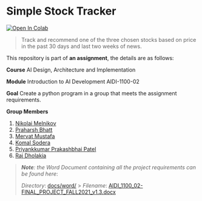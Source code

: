 # Simple Stock Tracker

[![Open In Colab](https://colab.research.google.com/assets/colab-badge.svg)]()

> Track and recommend one of the three chosen stocks based on price in the past 30 days and last two weeks of news.

This repository is part of **an assignment**, the details are as follows:

**Course**
AI Design, Architecture and Implementation

**Module**
Introduction to AI Development AIDI-1100-02

**Goal**
Create a python program in a group that meets the assignment requirements.

**Group Members**

1.  [Nikolai Melnikov](https://www.linkedin.com/in/nikolaimelnikov/)
2.  [Praharsh Bhatt]()
3.  [Mervat Mustafa]()
4.  [Komal Sodera]()
5.  [Priyankkumar Prakashbhai Patel]()
6.  [Raj Dholakia](https://www.linkedin.com/in/raj-dholakia)

> _**Note**: the Word Document containing all the project requirements can be found here_:
>
> _Directory_: [docs/word/](docs/word/) > _Filename_: [AIDI_1100_02-FINAL_PROJECT_FALL2021_v1.3.docx](docs/word/AIDI_1100_02-FINAL_PROJECT_FALL2021_v1.3.docx)
